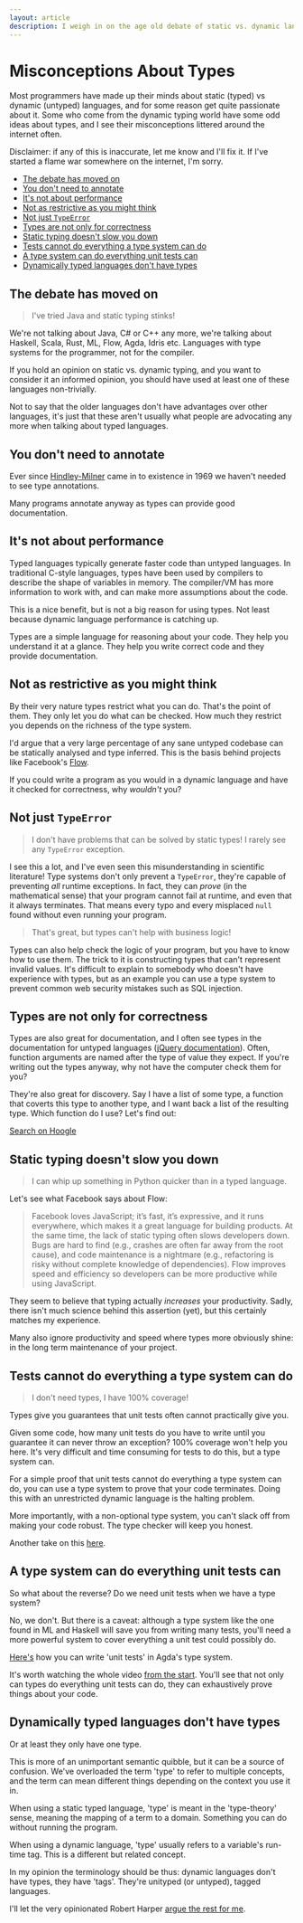 ```yaml
---
layout: article
description: I weigh in on the age old debate of static vs. dynamic languages, and fix some misconceptions I've seen argued against type systems.
---
```


# Misconceptions About Types

Most programmers have made up their minds about static (typed) vs
dynamic (untyped) languages, and for some reason get quite passionate
about it. Some who come from the dynamic typing world have some odd
ideas about types, and I see their misconceptions littered around the
internet often.

Disclaimer: if any of this is inaccurate, let me know and I'll fix
it. If I've started a flame war somewhere on the internet, I'm sorry.

* [The debate has moved on](#the-debate-has-moved-on)
* [You don't need to annotate](#you-dont-need-to-annotate)
* [It's not about performance](#its-not-about-performance)
* [Not as restrictive as you might think](#not-as-restrictive-as-you-might-think)
* [Not just `TypeError`](#not-just-typeerror)
* [Types are not only for correctness](#types-are-not-only-for-correctness)
* [Static typing doesn't slow you down](#static-typing-doesnt-slow-you-down)
* [Tests cannot do everything a type system can do](#tests-cannot-do-everything-a-type-system-can-do)
* [A type system can do everything unit tests can](#a-type-system-can-do-everything-unit-tests-can)
* [Dynamically typed languages don't have types](#dynamically-typed-languages-dont-have-types)

## The debate has moved on

> I've tried Java and static typing stinks!

We're not talking about Java, C# or C++ any more, we're talking about
Haskell, Scala, Rust, ML, Flow, Agda, Idris etc. Languages with type
systems for the programmer, not for the compiler.

If you hold an opinion on static vs. dynamic typing, and you want to
consider it an informed opinion, you should have used at least one of
these languages non-trivially.

Not to say that the older languages don't have advantages over other
languages, it's just that these aren't usually what people are
advocating any more when talking about typed languages.

## You don't need to annotate

Ever since
[Hindley-Milner](http://en.wikipedia.org/wiki/Hindley–Milner_type_system)
came in to existence in 1969 we haven't needed to see type annotations.

Many programs annotate anyway as types can provide good documentation.

## It's not about performance

Typed languages typically generate faster code than untyped
languages. In traditional C-style languages, types have been used by
compilers to describe the shape of variables in memory. The
compiler/VM has more information to work with, and can make more
assumptions about the code.

This is a nice benefit, but is not a big reason for using types. Not
least because dynamic language performance is catching up.

Types are a simple language for reasoning about your code. They help
you understand it at a glance. They help you write correct code and
they provide documentation.

## Not as restrictive as you might think

By their very nature types restrict what you can do. That's the point
of them. They only let you do what can be checked. How much they
restrict you depends on the richness of the type system.

I'd argue that a very large percentage of any sane untyped codebase
can be statically analysed and type inferred. This is the basis behind
projects like Facebook's [Flow](http://flowtype.org).

If you could write a program as you would in a dynamic language and
have it checked for correctness, why *wouldn't* you?

## Not just `TypeError`

> I don't have problems that can be solved by static types! I rarely
> see any `TypeError` exception.

I see this a lot, and I've even seen this misunderstanding in
scientific literature! Type systems don't only prevent a `TypeError`,
they're capable of preventing *all* runtime exceptions. In fact, they
can *prove* (in the mathematical sense) that your program cannot fail
at runtime, and even that it always terminates. That means every typo
and every misplaced `null` found without even running your program.

> That's great, but types can't help with business logic!

Types can also help check the logic of your program, but you have to
know how to use them. The trick to it is constructing types that can't
represent invalid values. It's difficult to explain to somebody who
doesn't have experience with types, but as an example you can use a
type system to prevent common web security mistakes such as SQL
injection.

## Types are not only for correctness

Types are also great for documentation, and I often see types in the
documentation for untyped languages
([jQuery documentation](http://api.jquery.com/add/)). Often, function
arguments are named after the type of value they expect. If you're
writing out the types anyway, why not have the computer check them for
you?

They're also great for discovery. Say I have a list of some type, a
function that coverts this type to another type, and I want back a
list of the resulting type. Which function do I use? Let's find out:

[Search on Hoogle](https://www.haskell.org/hoogle/?hoogle=%28a+-%3e+b%29+-%3e+%5ba%5d+-%3e+%5bb%5d)

## Static typing doesn't slow you down

> I can whip up something in Python quicker than in a typed language.

Let's see what Facebook says about Flow:

> Facebook loves JavaScript; it’s fast, it’s expressive, and it runs
> everywhere, which makes it a great language for building products. At
> the same time, the lack of static typing often slows developers
> down. Bugs are hard to find (e.g., crashes are often far away from the
> root cause), and code maintenance is a nightmare (e.g., refactoring is
> risky without complete knowledge of dependencies). Flow improves speed
> and efficiency so developers can be more productive while using
> JavaScript.

They seem to believe that typing actually *increases* your
productivity. Sadly, there isn't much science behind this assertion
(yet), but this certainly matches my experience.

Many also ignore productivity and speed where types more obviously
shine: in the long term maintenance of your project.

## Tests cannot do everything a type system can do

> I don't need types, I have 100% coverage!

Types give you guarantees that unit tests often cannot practically
give you.

Given some code, how many unit tests do you have to write until you
guarantee it can never throw an exception? 100% coverage won't help
you here. It's very difficult and time consuming for tests to do this,
but a type system can.

For a simple proof that unit tests cannot do everything a type system
can do, you can use a type system to prove that your code
terminates. Doing this with an unrestricted dynamic language is the
halting problem.

More importantly, with a non-optional type system, you can't slack off
from making your code robust. The type checker will keep you
honest.

Another take on this [here](http://evanfarrer.blogspot.ca/2012/06/unit-testing-isnt-enough-you-need.html).

## A type system can do everything unit tests can

So what about the reverse? Do we need unit tests when we have a type system?

No, we don't. But there is a caveat: although a type system like the
one found in ML and Haskell will save you from writing many tests,
you'll need a more powerful system to cover everything a unit test
could possibly do.

[Here's](https://www.youtube.com/watch?v=8WFMK0hv8bE&t=31m30s) how you can write 'unit tests' in Agda's type system.

It's worth watching the whole video [from the start](https://www.youtube.com/watch?v=8WFMK0hv8bE). You'll see that
not only can types do everything unit tests can do, they can
exhaustively prove things about your code.

## Dynamically typed languages don't have types

Or at least they only have one type.

This is more of an unimportant semantic quibble, but it can be a
source of confusion. We've overloaded the term 'type' to refer to
multiple concepts, and the term can mean different things depending on
the context you use it in.

When using a static typed language, 'type' is meant in the
'type-theory' sense, meaning the mapping of a term to a
domain. Something you can do without running the program.

When using a dynamic language, 'type' usually refers to a variable's
run-time tag. This is a different but related concept.

In my opinion the terminology should be thus: dynamic languages don't
have types, they have 'tags'. They're unityped (or untyped), tagged
languages.

I'll let the very opinionated Robert Harper [argue the rest for me](https://existentialtype.wordpress.com/2011/03/19/dynamic-languages-are-static-languages/).
